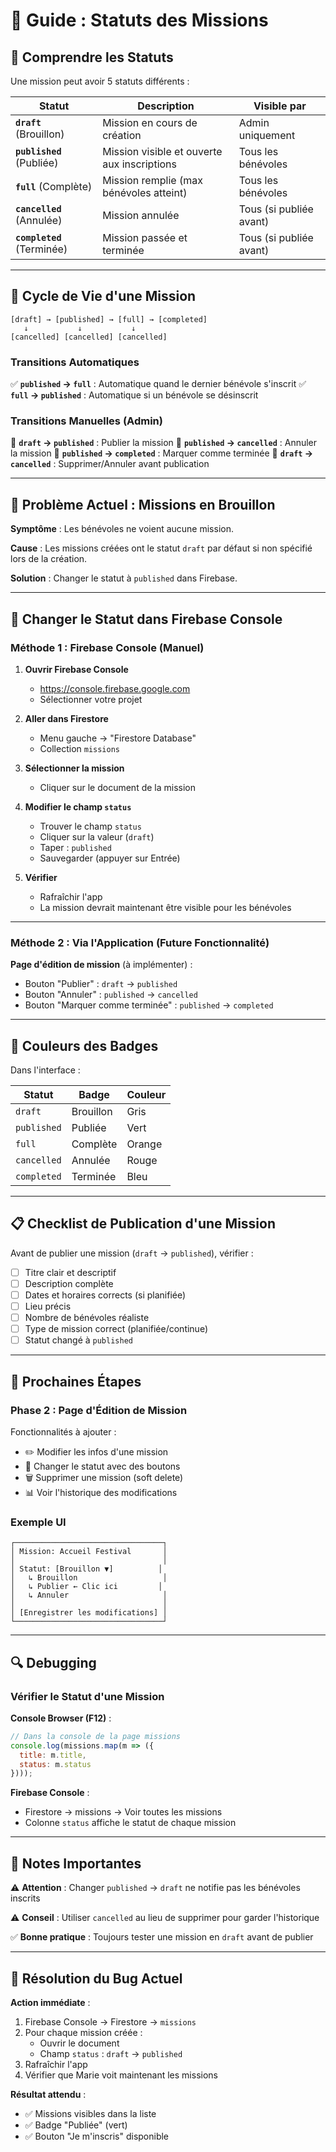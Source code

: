 # 📝 Guide : Statuts des Missions

## 🎯 Comprendre les Statuts

Une mission peut avoir 5 statuts différents :

| Statut | Description | Visible par |
|--------|-------------|-------------|
| **`draft`** (Brouillon) | Mission en cours de création | Admin uniquement |
| **`published`** (Publiée) | Mission visible et ouverte aux inscriptions | Tous les bénévoles |
| **`full`** (Complète) | Mission remplie (max bénévoles atteint) | Tous les bénévoles |
| **`cancelled`** (Annulée) | Mission annulée | Tous (si publiée avant) |
| **`completed`** (Terminée) | Mission passée et terminée | Tous (si publiée avant) |

---

## 🔄 Cycle de Vie d'une Mission

```
[draft] → [published] → [full] → [completed]
   ↓           ↓           ↓
[cancelled] [cancelled] [cancelled]
```

### Transitions Automatiques

✅ **`published` → `full`** : Automatique quand le dernier bénévole s'inscrit
✅ **`full` → `published`** : Automatique si un bénévole se désinscrit

### Transitions Manuelles (Admin)

🔧 **`draft` → `published`** : Publier la mission
🔧 **`published` → `cancelled`** : Annuler la mission
🔧 **`published` → `completed`** : Marquer comme terminée
🔧 **`draft` → `cancelled`** : Supprimer/Annuler avant publication

---

## 🐛 Problème Actuel : Missions en Brouillon

**Symptôme** : Les bénévoles ne voient aucune mission.

**Cause** : Les missions créées ont le statut `draft` par défaut si non spécifié lors de la création.

**Solution** : Changer le statut à `published` dans Firebase.

---

## 🔧 Changer le Statut dans Firebase Console

### Méthode 1 : Firebase Console (Manuel)

1. **Ouvrir Firebase Console**
   - https://console.firebase.google.com
   - Sélectionner votre projet

2. **Aller dans Firestore**
   - Menu gauche → "Firestore Database"
   - Collection `missions`

3. **Sélectionner la mission**
   - Cliquer sur le document de la mission

4. **Modifier le champ `status`**
   - Trouver le champ `status`
   - Cliquer sur la valeur (`draft`)
   - Taper : `published`
   - Sauvegarder (appuyer sur Entrée)

5. **Vérifier**
   - Rafraîchir l'app
   - La mission devrait maintenant être visible pour les bénévoles

---

### Méthode 2 : Via l'Application (Future Fonctionnalité)

**Page d'édition de mission** (à implémenter) :
- Bouton "Publier" : `draft` → `published`
- Bouton "Annuler" : `published` → `cancelled`
- Bouton "Marquer comme terminée" : `published` → `completed`

---

## 🎨 Couleurs des Badges

Dans l'interface :

| Statut | Badge | Couleur |
|--------|-------|---------|
| `draft` | Brouillon | Gris |
| `published` | Publiée | Vert |
| `full` | Complète | Orange |
| `cancelled` | Annulée | Rouge |
| `completed` | Terminée | Bleu |

---

## 📋 Checklist de Publication d'une Mission

Avant de publier une mission (`draft` → `published`), vérifier :

- [ ] Titre clair et descriptif
- [ ] Description complète
- [ ] Dates et horaires corrects (si planifiée)
- [ ] Lieu précis
- [ ] Nombre de bénévoles réaliste
- [ ] Type de mission correct (planifiée/continue)
- [ ] Statut changé à `published`

---

## 🚀 Prochaines Étapes

### Phase 2 : Page d'Édition de Mission

Fonctionnalités à ajouter :
- ✏️ Modifier les infos d'une mission
- 🔄 Changer le statut avec des boutons
- 🗑️ Supprimer une mission (soft delete)
- 📊 Voir l'historique des modifications

### Exemple UI

```
┌─────────────────────────────────┐
│ Mission: Accueil Festival       │
│                                 │
│ Statut: [Brouillon ▼]          │
│   ↳ Brouillon                   │
│   ↳ Publier ← Clic ici         │
│   ↳ Annuler                     │
│                                 │
│ [Enregistrer les modifications] │
└─────────────────────────────────┘
```

---

## 🔍 Debugging

### Vérifier le Statut d'une Mission

**Console Browser (F12)** :
```javascript
// Dans la console de la page missions
console.log(missions.map(m => ({ 
  title: m.title, 
  status: m.status 
})));
```

**Firebase Console** :
- Firestore → missions → Voir toutes les missions
- Colonne `status` affiche le statut de chaque mission

---

## 📝 Notes Importantes

⚠️ **Attention** : Changer `published` → `draft` ne notifie pas les bénévoles inscrits

⚠️ **Conseil** : Utiliser `cancelled` au lieu de supprimer pour garder l'historique

✅ **Bonne pratique** : Toujours tester une mission en `draft` avant de publier

---

## 🎯 Résolution du Bug Actuel

**Action immédiate** :

1. Firebase Console → Firestore → `missions`
2. Pour chaque mission créée :
   - Ouvrir le document
   - Champ `status` : `draft` → `published`
3. Rafraîchir l'app
4. Vérifier que Marie voit maintenant les missions

**Résultat attendu** :
- ✅ Missions visibles dans la liste
- ✅ Badge "Publiée" (vert)
- ✅ Bouton "Je m'inscris" disponible

